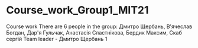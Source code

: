 # Course_work_Group1_MIT21
Course work
There are 6 people in the group: Дмитро Щербань, В'ячеслав Богдан, Дар'я Гульчак, Анастасія Сластнікова, Бердик Максим, Скаб сергій
Team leader - Дмитро Щербань
1